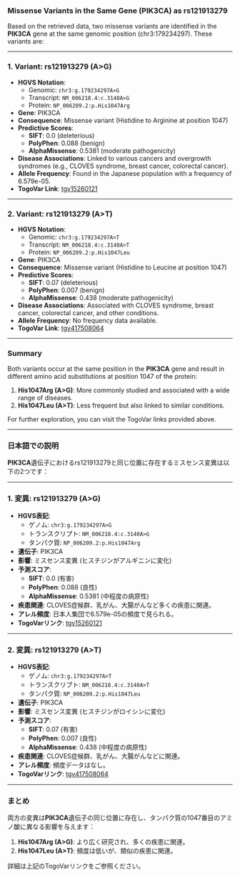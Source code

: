 ### Missense Variants in the Same Gene (PIK3CA) as rs121913279

Based on the retrieved data, two missense variants are identified in the **PIK3CA** gene at the same genomic position (chr3:179234297). These variants are:

---

### 1. Variant: rs121913279 (A>G)
- **HGVS Notation**:  
  - Genomic: `chr3:g.179234297A>G`  
  - Transcript: `NM_006218.4:c.3140A>G`  
  - Protein: `NP_006209.2:p.His1047Arg`  
- **Gene**: PIK3CA  
- **Consequence**: Missense variant (Histidine to Arginine at position 1047)  
- **Predictive Scores**:  
  - **SIFT**: 0.0 (deleterious)  
  - **PolyPhen**: 0.088 (benign)  
  - **AlphaMissense**: 0.5381 (moderate pathogenicity)  
- **Disease Associations**: Linked to various cancers and overgrowth syndromes (e.g., CLOVES syndrome, breast cancer, colorectal cancer).  
- **Allele Frequency**: Found in the Japanese population with a frequency of 6.579e-05.  
- **TogoVar Link**: [tgv15260121](https://togovar.org/variant/tgv15260121)

---

### 2. Variant: rs121913279 (A>T)
- **HGVS Notation**:  
  - Genomic: `chr3:g.179234297A>T`  
  - Transcript: `NM_006218.4:c.3140A>T`  
  - Protein: `NP_006209.2:p.His1047Leu`  
- **Gene**: PIK3CA  
- **Consequence**: Missense variant (Histidine to Leucine at position 1047)  
- **Predictive Scores**:  
  - **SIFT**: 0.07 (deleterious)  
  - **PolyPhen**: 0.007 (benign)  
  - **AlphaMissense**: 0.438 (moderate pathogenicity)  
- **Disease Associations**: Associated with CLOVES syndrome, breast cancer, colorectal cancer, and other conditions.  
- **Allele Frequency**: No frequency data available.  
- **TogoVar Link**: [tgv417508064](https://togovar.org/variant/tgv417508064)

---

### Summary
Both variants occur at the same position in the **PIK3CA** gene and result in different amino acid substitutions at position 1047 of the protein:
1. **His1047Arg (A>G)**: More commonly studied and associated with a wide range of diseases.
2. **His1047Leu (A>T)**: Less frequent but also linked to similar conditions.

For further exploration, you can visit the TogoVar links provided above.

---

### 日本語での説明

**PIK3CA**遺伝子におけるrs121913279と同じ位置に存在するミスセンス変異は以下の2つです：

---

### 1. 変異: rs121913279 (A>G)
- **HGVS表記**:  
  - ゲノム: `chr3:g.179234297A>G`  
  - トランスクリプト: `NM_006218.4:c.3140A>G`  
  - タンパク質: `NP_006209.2:p.His1047Arg`  
- **遺伝子**: PIK3CA  
- **影響**: ミスセンス変異 (ヒスチジンがアルギニンに変化)  
- **予測スコア**:  
  - **SIFT**: 0.0 (有害)  
  - **PolyPhen**: 0.088 (良性)  
  - **AlphaMissense**: 0.5381 (中程度の病原性)  
- **疾患関連**: CLOVES症候群、乳がん、大腸がんなど多くの疾患に関連。  
- **アレル頻度**: 日本人集団で6.579e-05の頻度で見られる。  
- **TogoVarリンク**: [tgv15260121](https://togovar.org/variant/tgv15260121)

---

### 2. 変異: rs121913279 (A>T)
- **HGVS表記**:  
  - ゲノム: `chr3:g.179234297A>T`  
  - トランスクリプト: `NM_006218.4:c.3140A>T`  
  - タンパク質: `NP_006209.2:p.His1047Leu`  
- **遺伝子**: PIK3CA  
- **影響**: ミスセンス変異 (ヒスチジンがロイシンに変化)  
- **予測スコア**:  
  - **SIFT**: 0.07 (有害)  
  - **PolyPhen**: 0.007 (良性)  
  - **AlphaMissense**: 0.438 (中程度の病原性)  
- **疾患関連**: CLOVES症候群、乳がん、大腸がんなどに関連。  
- **アレル頻度**: 頻度データはなし。  
- **TogoVarリンク**: [tgv417508064](https://togovar.org/variant/tgv417508064)

---

### まとめ
両方の変異は**PIK3CA**遺伝子の同じ位置に存在し、タンパク質の1047番目のアミノ酸に異なる影響を与えます：
1. **His1047Arg (A>G)**: より広く研究され、多くの疾患に関連。
2. **His1047Leu (A>T)**: 頻度は低いが、類似の疾患に関連。

詳細は上記のTogoVarリンクをご参照ください。